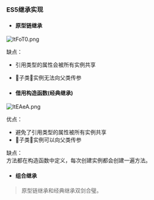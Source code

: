 ### ES5继承实现

- #### 原型链继承
![ltFoT0.png](https://s2.ax1x.com/2020/01/02/ltFoT0.png)

缺点：
- 引用类型的属性会被所有实例共享
- 子类实例无法向父类传参

- #### 借用构造函数(经典继承)

![ltEAeA.png](https://s2.ax1x.com/2020/01/02/ltEAeA.png)

优点：    
- 避免了引用类型的属性被所有实例共享
- 子类实例可以向父类传参

缺点：    
方法都在构造函数中定义，每次创建实例都会创建一遍方法。


- #### 组合继承
> 原型链继承和经典继承双剑合璧。
